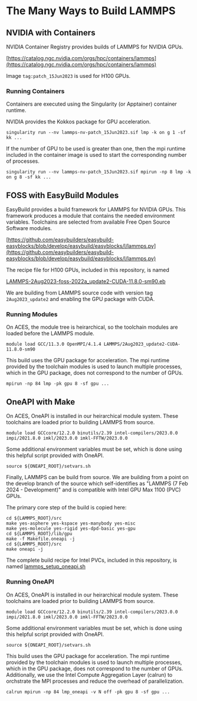 # The Many Ways to Build LAMMPS
## NVIDIA with Containers
NVIDIA Container Registry provides builds of LAMMPS for NVIDIA GPUs. 

[https://catalog.ngc.nvidia.com/orgs/hpc/containers/lammps](https://catalog.ngc.nvidia.com/orgs/hpc/containers/lammps) 

Image `tag:patch_15Jun2023` is used for H100 GPUs. 

### Running Containers
Containers are executed using the Singularity (or Apptainer) container runtime. 

NVIDIA provides the Kokkos package for GPU acceleration. 

```
singularity run --nv lammps-nv-patch_15Jun2023.sif lmp -k on g 1 -sf kk ...
```

If the number of GPU to be used is greater than one, then the mpi runtime included in the container image is used to start the corresponding number of processes. 

```
singularity run --nv lammps-nv-patch_15Jun2023.sif mpirun -np 8 lmp -k on g 8 -sf kk ...
```

## FOSS with EasyBuild Modules
EasyBuild provides a build framework for LAMMPS for NVIDIA GPUs. This framework produces a module that contains the needed environment variables. Toolchains are selected from available Free Open Source Software modules. 

[https://github.com/easybuilders/easybuild-easyblocks/blob/develop/easybuild/easyblocks/l/lammps.py](https://github.com/easybuilders/easybuild-easyblocks/blob/develop/easybuild/easyblocks/l/lammps.py)

The recipe file for H100 GPUs, included in this repository, is named 

[LAMMPS-2Aug2023-foss-2022a_update2-CUDA-11.8.0-sm90.eb](LAMMPS-2Aug2023-foss-2022a_update2-CUDA-11.8.0-sm90.eb)

We are building from LAMMPS source code with version tag `2Aug2023_update2` and enabling the GPU package with CUDA.

### Running Modules

On ACES, the module tree is heirarchical, so the toolchain modules are loaded before the LAMMPS module. 
```
module load GCC/11.3.0 OpenMPI/4.1.4 LAMMPS/2Aug2023_update2-CUDA-11.8.0-sm90
```
This build uses the GPU package for acceleration. The mpi runtime provided by the toolchain modules is used to launch multiple processes, which in the GPU package, does not correspond to the number of GPUs. 

```
mpirun -np 84 lmp -pk gpu 8 -sf gpu ...
```

## OneAPI with Make
On ACES, OneAPI is installed in our heirarchical module system. These toolchains are loaded prior to building LAMMPS from source. 
```
module load GCCcore/12.2.0 binutils/2.39 intel-compilers/2023.0.0 impi/2021.8.0 imkl/2023.0.0 imkl-FFTW/2023.0.0
```
Some additional environment variables must be set, which is done using this helpful script provided with OneAPI. 
```
source ${ONEAPI_ROOT}/setvars.sh
```
Finally, LAMMPS can be build from source. We are building from a point on the develop branch of the source which self-identifies as "LAMMPS (7 Feb 2024 - Development)" and is compatible with Intel GPU Max 1100 (PVC) GPUs.

The primary core step of the build is copied here:
```
cd ${LAMMPS_ROOT}/src
make yes-asphere yes-kspace yes-manybody yes-misc
make yes-molecule yes-rigid yes-dpd-basic yes-gpu
cd ${LAMMPS_ROOT}/lib/gpu
make -f Makefile.oneapi -j
cd ${LAMMPS_ROOT}/src
make oneapi -j
```
The complete build recipe for Intel PVCs, included in this repository, is named
[lammps_setup_oneapi.sh](lammps_setup_oneapi.sh)

### Running OneAPI

On ACES, OneAPI is installed in our heirarchical module system. These toolchains are loaded prior to building LAMMPS from source. 
```
module load GCCcore/12.2.0 binutils/2.39 intel-compilers/2023.0.0 impi/2021.8.0 imkl/2023.0.0 imkl-FFTW/2023.0.0
```
Some additional environment variables must be set, which is done using this helpful script provided with OneAPI. 
```
source ${ONEAPI_ROOT}/setvars.sh
```
This build uses the GPU package for acceleration. The mpi runtime provided by the toolchain modules is used to launch multiple processes, which in the GPU package, does not correspond to the number of GPUs. Additionally, we use the Intel Compute Aggregation Layer (calrun) to orchstrate the MPI processes and reduce the overhead of parallelization. 
```
calrun mpirun -np 84 lmp_oneapi -v N off -pk gpu 8 -sf gpu ...
```
